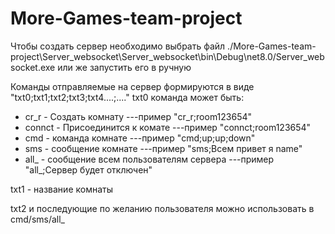 # More-Games-team-project
Чтобы создать сервер необходимо выбрать файл ./More-Games-team-project\Server_websocket\Server_websocket\bin\Debug\net8.0/Server_websocket.exe
или же запустить его в ручную

Команды отправляемые на сервер формируются в виде "txt0;txt1;txt2;txt3;txt4....;...."
txt0 команда может быть:
   * cr_r - Создать комнату ---пример "cr_r;room123654"
   * connct - Присоединится к комате ---пример "connct;room123654"
   * cmd - команда комнате ---пример "cmd;up;up;down"
   * sms - сообщение комнате ---пример "sms;Всем привет я name"
   * all_ - сообщение всем пользователям сервера ---пример "all_;Сервер будет отключен"

txt1 - название комнаты

txt2 и последующие по желанию пользователя можно использовать в  cmd/sms/all_
